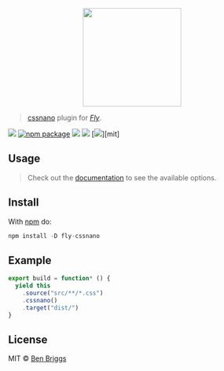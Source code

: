<div align="center">
  <a href="http://github.com/flyjs/fly">
    <img width=200px  src="https://cloud.githubusercontent.com/assets/8317250/8733685/0be81080-2c40-11e5-98d2-c634f076ccd7.png">
  </a>
</div>

> [cssnano](http://cssnano.co) plugin for _[Fly][fly]_.

[![][fly-badge]][fly]
[![npm package][npm-ver-link]][releases]
[![][dl-badge]][npm-pkg-link]
[![][travis-badge]][travis-link]
[![][mit-badge]][mit]

## Usage

> Check out the [documentation](http://cssnano.co/options) to see the
available options.

## Install

With [npm][npm-pkg-link] do:

```a
npm install -D fly-cssnano
```

## Example

```js
export build = function* () {
  yield this
    .source("src/**/*.css")
    .cssnano()
    .target("dist/")
}
```

## License

MIT © [Ben Briggs][author]

[author]:       http://beneb.info
[contributors]: https://github.com/ben-eb/fly-cssnano/graphs/contributors
[releases]:     https://github.com/ben-eb/fly-cssnano/releases
[fly]:          https://www.github.com/flyjs/fly
[fly-badge]:    https://img.shields.io/badge/fly-JS-05B3E1.svg?style=flat-square
[mit-badge]:    https://img.shields.io/badge/license-MIT-444444.svg?style=flat-square
[npm-pkg-link]: https://www.npmjs.org/package/fly-cssnano
[npm-ver-link]: https://img.shields.io/npm/v/fly-cssnano.svg?style=flat-square
[dl-badge]:     http://img.shields.io/npm/dm/fly-cssnano.svg?style=flat-square
[travis-link]:  https://travis-ci.org/ben-eb/fly-cssnano
[travis-badge]: http://img.shields.io/travis/ben-eb/fly-cssnano.svg?style=flat-square

